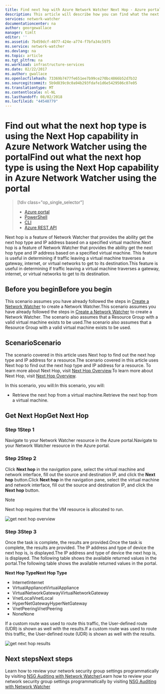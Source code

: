 ```yaml
---
title: Find next hop with Azure Network Watcher Next Hop - Azure portal | Microsoft Docs
description: This article will describe how you can find what the next hop type is and ip address using Next Hop using the Azure portal
services: network-watcher
documentationcenter: na
author: georgewallace
manager: timlt
editor: ''
ms.assetid: 7b459dcf-4077-424e-a774-f7bfa34c5975
ms.service: network-watcher
ms.devlang: na
ms.topic: article
ms.tgt_pltfrm: na
ms.workload: infrastructure-services
ms.date: 02/22/2017
ms.author: gwallace
ms.openlocfilehash: 73369b7477fe651ee7b99ce270bc4866b52d7b32
ms.sourcegitcommit: 5b9d839c0c0a94b293fdafe1d6e5429506c07e05
ms.translationtype: MT
ms.contentlocale: nl-NL
ms.lasthandoff: 08/02/2018
ms.locfileid: "44548779"
---
```

# <a name="find-out-what-the-next-hop-type-is-using-the-next-hop-capability-in-azure-network-watcher-using-the-portal"></a><span data-ttu-id="7872b-103">Find out what the next hop type is using the Next Hop capability in Azure Network Watcher using the portal</span><span class="sxs-lookup"><span data-stu-id="7872b-103">Find out what the next hop type is using the Next Hop capability in Azure Network Watcher using the portal</span></span>

> [!div class="op_single_selector"]
> - [Azure portal](network-watcher-check-next-hop-portal.md)
> - [PowerShell](network-watcher-check-next-hop-powershell.md)
> - [CLI](network-watcher-check-next-hop-cli.md)
> - [Azure REST API](network-watcher-check-next-hop-rest.md)

<span data-ttu-id="7872b-108">Next hop is a feature of Network Watcher that provides the ability get the next hop type and IP address based on a specified virtual machine.</span><span class="sxs-lookup"><span data-stu-id="7872b-108">Next hop is a feature of Network Watcher that provides the ability get the next hop type and IP address based on a specified virtual machine.</span></span> <span data-ttu-id="7872b-109">This feature is useful in determining if traffic leaving a virtual machine traverses a gateway, internet, or virtual networks to get to its destination.</span><span class="sxs-lookup"><span data-stu-id="7872b-109">This feature is useful in determining if traffic leaving a virtual machine traverses a gateway, internet, or virtual networks to get to its destination.</span></span>

## <a name="before-you-begin"></a><span data-ttu-id="7872b-110">Before you begin</span><span class="sxs-lookup"><span data-stu-id="7872b-110">Before you begin</span></span>

<span data-ttu-id="7872b-111">This scenario assumes you have already followed the steps in [Create a Network Watcher](network-watcher-create.md) to create a Network Watcher.</span><span class="sxs-lookup"><span data-stu-id="7872b-111">This scenario assumes you have already followed the steps in [Create a Network Watcher](network-watcher-create.md) to create a Network Watcher.</span></span> <span data-ttu-id="7872b-112">The scenario also assumes that a Resource Group with a valid virtual machine exists to be used.</span><span class="sxs-lookup"><span data-stu-id="7872b-112">The scenario also assumes that a Resource Group with a valid virtual machine exists to be used.</span></span>

## <a name="scenario"></a><span data-ttu-id="7872b-113">Scenario</span><span class="sxs-lookup"><span data-stu-id="7872b-113">Scenario</span></span>

<span data-ttu-id="7872b-114">The scenario covered in this article uses Next hop to find out the next hop type and IP address for a resource.</span><span class="sxs-lookup"><span data-stu-id="7872b-114">The scenario covered in this article uses Next hop to find out the next hop type and IP address for a resource.</span></span> <span data-ttu-id="7872b-115">To learn more about Next Hop, visit [Next Hop Overview](network-watcher-next-hop-overview.md).</span><span class="sxs-lookup"><span data-stu-id="7872b-115">To learn more about Next Hop, visit [Next Hop Overview](network-watcher-next-hop-overview.md).</span></span>

<span data-ttu-id="7872b-116">In this scenario, you will:</span><span class="sxs-lookup"><span data-stu-id="7872b-116">In this scenario, you will:</span></span>

* <span data-ttu-id="7872b-117">Retrieve the next hop from a virtual machine.</span><span class="sxs-lookup"><span data-stu-id="7872b-117">Retrieve the next hop from a virtual machine.</span></span>

## <a name="get-next-hop"></a><span data-ttu-id="7872b-118">Get Next Hop</span><span class="sxs-lookup"><span data-stu-id="7872b-118">Get Next Hop</span></span>

### <a name="step-1"></a><span data-ttu-id="7872b-119">Step 1</span><span class="sxs-lookup"><span data-stu-id="7872b-119">Step 1</span></span>

<span data-ttu-id="7872b-120">Navigate to your Network Watcher resource in the Azure portal.</span><span class="sxs-lookup"><span data-stu-id="7872b-120">Navigate to your Network Watcher resource in the Azure portal.</span></span>

### <a name="step-2"></a><span data-ttu-id="7872b-121">Step 2</span><span class="sxs-lookup"><span data-stu-id="7872b-121">Step 2</span></span>

<span data-ttu-id="7872b-122">Click **Next hop** in the navigation pane, select the virtual machine and network interface, fill out the source and destination IP, and click the **Next hop** button.</span><span class="sxs-lookup"><span data-stu-id="7872b-122">Click **Next hop** in the navigation pane, select the virtual machine and network interface, fill out the source and destination IP, and click the **Next hop** button.</span></span>

> [!NOTE]
> Next hop requires that the VM resource is allocated to run.

![get next hop overview][1]

### <a name="step-3"></a><span data-ttu-id="7872b-125">Step 3</span><span class="sxs-lookup"><span data-stu-id="7872b-125">Step 3</span></span>

<span data-ttu-id="7872b-126">Once the task is complete, the results are provided.</span><span class="sxs-lookup"><span data-stu-id="7872b-126">Once the task is complete, the results are provided.</span></span> <span data-ttu-id="7872b-127">The IP address and type of device the next hop is, is displayed.</span><span class="sxs-lookup"><span data-stu-id="7872b-127">The IP address and type of device the next hop is, is displayed.</span></span> <span data-ttu-id="7872b-128">The following table shows the available returned values in the portal.</span><span class="sxs-lookup"><span data-stu-id="7872b-128">The following table shows the available returned values in the portal.</span></span>

<span data-ttu-id="7872b-129">**Next Hop Type**</span><span class="sxs-lookup"><span data-stu-id="7872b-129">**Next Hop Type**</span></span>

* <span data-ttu-id="7872b-130">Internet</span><span class="sxs-lookup"><span data-stu-id="7872b-130">Internet</span></span>
* <span data-ttu-id="7872b-131">VirtualAppliance</span><span class="sxs-lookup"><span data-stu-id="7872b-131">VirtualAppliance</span></span>
* <span data-ttu-id="7872b-132">VirtualNetworkGateway</span><span class="sxs-lookup"><span data-stu-id="7872b-132">VirtualNetworkGateway</span></span>
* <span data-ttu-id="7872b-133">VnetLocal</span><span class="sxs-lookup"><span data-stu-id="7872b-133">VnetLocal</span></span>
* <span data-ttu-id="7872b-134">HyperNetGateway</span><span class="sxs-lookup"><span data-stu-id="7872b-134">HyperNetGateway</span></span>
* <span data-ttu-id="7872b-135">VnetPeering</span><span class="sxs-lookup"><span data-stu-id="7872b-135">VnetPeering</span></span>
* <span data-ttu-id="7872b-136">None</span><span class="sxs-lookup"><span data-stu-id="7872b-136">None</span></span>

<span data-ttu-id="7872b-137">If a custom route was used to route this traffic, the User-defined route (UDR) is shown as well with the results.</span><span class="sxs-lookup"><span data-stu-id="7872b-137">If a custom route was used to route this traffic, the User-defined route (UDR) is shown as well with the results.</span></span>

![get next hop results][2]

## <a name="next-steps"></a><span data-ttu-id="7872b-139">Next steps</span><span class="sxs-lookup"><span data-stu-id="7872b-139">Next steps</span></span>

<span data-ttu-id="7872b-140">Learn how to review your network security group settings programmatically by visiting [NSG Auditing with Network Watcher](network-watcher-nsg-auditing-powershell.md)</span><span class="sxs-lookup"><span data-stu-id="7872b-140">Learn how to review your network security group settings programmatically by visiting [NSG Auditing with Network Watcher](network-watcher-nsg-auditing-powershell.md)</span></span>

[1]: https://docstestmedia1.blob.core.windows.net/azure-media/articles/network-watcher/media/network-watcher-check-next-hop-portal/figure1.png
[2]: https://docstestmedia1.blob.core.windows.net/azure-media/articles/network-watcher/media/network-watcher-check-next-hop-portal/figure2.png
















